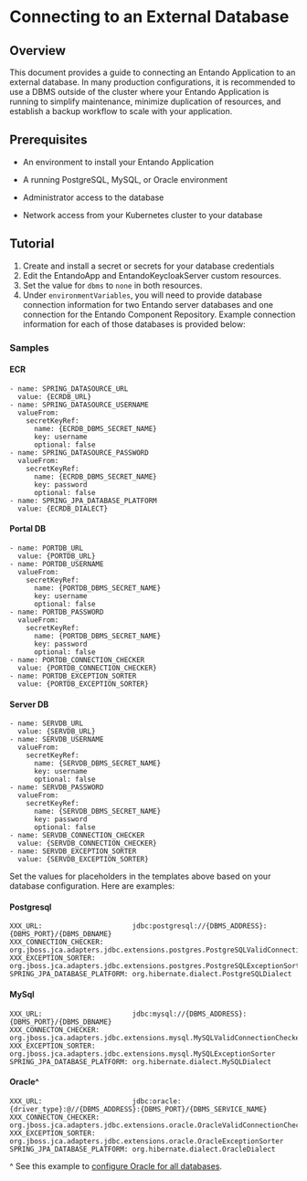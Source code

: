 # Connecting to an External Database

## Overview

This document provides a guide to connecting an Entando Application to an external database. In
many production configurations, it is recommended to use a DBMS
outside of the cluster where your Entando Application is running to
simplify maintenance, minimize duplication of resources, and establish a
backup workflow to scale with your application.

## Prerequisites

-   An environment to install your Entando Application

-   A running PostgreSQL, MySQL, or Oracle environment

-   Administrator access to the database

-   Network access from your Kubernetes cluster to your database

## Tutorial

1. Create and install a secret or secrets for your database credentials
2. Edit the EntandoApp and EntandoKeycloakServer custom resources.
3. Set the value for `dbms` to `none` in both resources.
4. Under `environmentVariables`, you will need to provide database connection information for two Entando server databases and one connection for the Entando Component Repository. Example connection information for each of those databases is provided below:

### Samples
#### ECR
```
- name: SPRING_DATASOURCE_URL
  value: {ECRDB_URL}
- name: SPRING_DATASOURCE_USERNAME
  valueFrom:
    secretKeyRef:
      name: {ECRDB_DBMS_SECRET_NAME}
      key: username
      optional: false
- name: SPRING_DATASOURCE_PASSWORD
  valueFrom:
    secretKeyRef:
      name: {ECRDB_DBMS_SECRET_NAME}
      key: password
      optional: false
- name: SPRING_JPA_DATABASE_PLATFORM
  value: {ECRDB_DIALECT}
```

#### Portal DB

```
- name: PORTDB_URL
  value: {PORTDB_URL}
- name: PORTDB_USERNAME
  valueFrom:
    secretKeyRef:
      name: {PORTDB_DBMS_SECRET_NAME}
      key: username
      optional: false
- name: PORTDB_PASSWORD
  valueFrom:
    secretKeyRef:
      name: {PORTDB_DBMS_SECRET_NAME}
      key: password
      optional: false
- name: PORTDB_CONNECTION_CHECKER
  value: {PORTDB_CONNECTION_CHECKER}
- name: PORTDB_EXCEPTION_SORTER
  value: {PORTDB_EXCEPTION_SORTER}
```

#### Server DB
```
- name: SERVDB_URL
  value: {SERVDB_URL}
- name: SERVDB_USERNAME
  valueFrom:
    secretKeyRef:
      name: {SERVDB_DBMS_SECRET_NAME}
      key: username
      optional: false
- name: SERVDB_PASSWORD
  valueFrom:
    secretKeyRef:
      name: {SERVDB_DBMS_SECRET_NAME}
      key: password
      optional: false
- name: SERVDB_CONNECTION_CHECKER
  value: {SERVDB_CONNECTION_CHECKER}
- name: SERVDB_EXCEPTION_SORTER
  value: {SERVDB_EXCEPTION_SORTER}
  ```

Set the values for placeholders in the templates above based on your database configuration. Here are examples:

#### Postgresql

```
XXX_URL:                      jdbc:postgresql://{DBMS_ADDRESS}:{DBMS_PORT}/{DBMS_DBNAME}
XXX_CONNECTION_CHECKER:        org.jboss.jca.adapters.jdbc.extensions.postgres.PostgreSQLValidConnectionChecker
XXX_EXCEPTION_SORTER:         org.jboss.jca.adapters.jdbc.extensions.postgres.PostgreSQLExceptionSorter
SPRING_JPA_DATABASE_PLATFORM: org.hibernate.dialect.PostgreSQLDialect
```

#### MySql
```
XXX_URL:                      jdbc:mysql://{DBMS_ADDRESS}:{DBMS_PORT}/{DBMS_DBNAME}
XXX_CONNECTON_CHECKER:        org.jboss.jca.adapters.jdbc.extensions.mysql.MySQLValidConnectionChecker
XXX_EXCEPTION_SORTER:         org.jboss.jca.adapters.jdbc.extensions.mysql.MySQLExceptionSorter
SPRING_JPA_DATABASE_PLATFORM: org.hibernate.dialect.MySQLDialect 
```

#### Oracle^
```
XXX_URL:                      jdbc:oracle:{driver_type}:@//{DBMS_ADDRESS}:{DBMS_PORT}/{DBMS_SERVICE_NAME}
XXX_CONNECTON_CHECKER:        org.jboss.jca.adapters.jdbc.extensions.oracle.OracleValidConnectionChecker
XXX_EXCEPTION_SORTER:         org.jboss.jca.adapters.jdbc.extensions.oracle.OracleExceptionSorter
SPRING_JPA_DATABASE_PLATFORM: org.hibernate.dialect.OracleDialect 
```
^ See this example to [configure Oracle for all databases](../../docs/consume/identity-management.md#configuring-keycloak-with-an-external-oracle-dbsm).